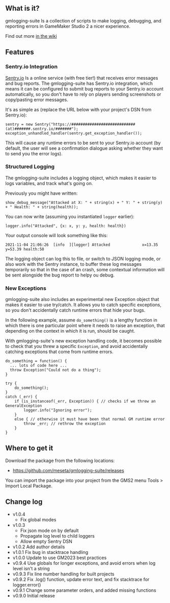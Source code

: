 ## What is it?
gmlogging-suite Is a collection of scripts to make logging, debugging, and reporting errors in GameMaker Studio 2 a nicer experience.

Find out more [in the wiki](https://github.com/meseta/gmlogging-suite/wiki)

## Features
### Sentry.io Integration
[Sentry.io](https://sentry.io) Is a online service (with free tier!) that receives error messages and bug reports. The gmlogging-suite has Sentry.io integration, which means it can be configured to submit bug reports to your Sentry.io account automatically, so you don't have to rely on players sending screenshots or copy/pasting error messages.

It's as simple as (replace the URL below with your project's DSN from Sentry.io):
```gml
sentry = new Sentry("https://############################(at)#######.sentry.io/#######");
exception_unhandled_handler(sentry.get_exception_handler());
```

This will cause any runtime errors to be sent to your Sentry.io account (by default, the user will see a confirmation dialogue asking whether they want to send you the error logs).

### Structured Logging
The gmlogging-suite includes a logging object, which makes it easier to logs variables, and track what's going on.

Previously you might have written:
```gml
show_debug_message("Attacked at X: " + string(x) + " Y: " + string(y) + " Health: " + string(health));
```

You can now write (assuming you instantiated `logger` earlier):
```gml
logger.info("Attacked", {x: x, y: y, health: health})
```

Your output console will look something like this:
```
2021-11-04 21:06:26  [info  ][logger] Attacked              x=13.35  y=53.39 health:50
```

The logging object can log this to file, or switch to JSON logging mode, or also work with the Sentry instance, to buffer these log messages temporarily so that in the case of an crash, some contextual information will be sent alongside the bug report to helpy ou debug.

### New Exceptions
gmlogging-suite also includes an experimental new Exception object that makes it easier to use try/catch. It allows you to catch specific exceptions, so you don't accidentally catch runtime errors that hide your bugs.

In the following example, assume `do_something()` is a lengthy function in which there is one particular point where it needs to raise an exception, that depending on the context in which it is run, should be caught.

With gmlogging-suite's new exception handling code, it becomes possible to check that you threw a specific `Exception`, and avoid accidentally catching exceptions that come from runtime errors.

```gml
do_something = function() {
  ... lots of code here ...
  throw Exception("Could not do a thing");
}

try {
	do_something();
}
catch (_err) {
	if (is_instanceof(_err, Exception)) { // checks if we threw an GeneralException
		logger.info("Ignoring error");
	}
	else { // otherwise it must have been that normal GM runtime error
		throw _err; // rethrow the exception
	}
}
```

## Where to get it
Download the package from the following locations:
- https://github.com/meseta/gmlogging-suite/releases

You can import the package into your project from the GMS2 menu Tools > Import Local Package.

## Change log
* v1.0.4
	* Fix global modes
* v1.0.3
	* Fix json mode on by default
	* Propagate log level to child loggers
	* Allow empty Sentry DSN
* v1.0.2 Add author details
* v1.0.1 Fix bug in stacktrace handling
* v1.0.0 Update to use GM2023 best practices
* v0.9.4 Use globals for longer exceptions, and avoid errors when log level isn't a string
* v0.9.3 Fix line number handling for built projects
* v0.9.2 Fix .log() function, update error text, and fix stacktrace for logger.error()
* v0.9.1 Change some parameter orders, and added missing functions
* v0.9.0 Initial release